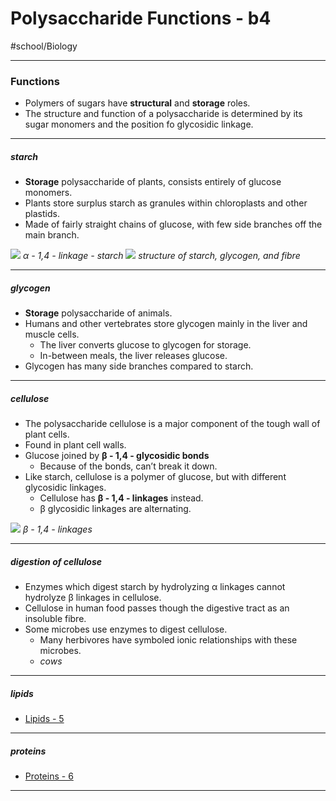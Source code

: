 # Polysaccharide Functions - b4 
#school/Biology
- - - -
### Functions
* Polymers of sugars have **structural** and **storage** roles.
* The structure and function of a polysaccharide is determined by its sugar monomers and the position fo glycosidic linkage.
- - - -
##### starch
* **Storage** polysaccharide of plants, consists entirely of glucose monomers.
* Plants store surplus starch as granules within chloroplasts and other plastids.
* Made of fairly straight chains of glucose, with few side branches off the main branch.

![](Polysaccharide%20Functions%20-%20b4/16.9.jpg)
_α - 1,4 - linkage - starch_
![](Polysaccharide%20Functions%20-%20b4/2936408.png)
_structure of starch, glycogen, and fibre_
- - - -
##### glycogen
* **Storage** polysaccharide of animals.
* Humans and other vertebrates store glycogen mainly in the liver and muscle cells.
	* The liver converts glucose to glycogen for storage.
	* In-between meals, the liver releases glucose.
* Glycogen has many side branches compared to starch.
- - - -
##### cellulose
* The polysaccharide cellulose is a major component of the tough wall of plant cells.
* Found in plant cell walls.
* Glucose joined by __β - 1,4 - glycosidic bonds__
	* Because of the bonds, can’t break it down.
* Like starch, cellulose is a polymer of glucose, but with different glycosidic linkages.
	* Cellulose has __β - 1,4 - linkages__ instead.
	* β glycosidic linkages are alternating.

![](Polysaccharide%20Functions%20-%20b4/cellulose.jpg)
_β - 1,4 - linkages_
- - - -
##### digestion of cellulose
*  Enzymes which digest starch by hydrolyzing α linkages cannot hydrolyze β linkages in cellulose.
* Cellulose in human food passes though the digestive tract as an insoluble fibre.
* Some microbes use enzymes to digest cellulose.
	* Many herbivores have symboled ionic relationships with these microbes.
	* _cows_
- - - -
##### lipids
* [Lipids - 5](bear://x-callback-url/open-note?id=3B4C3E90-D49C-4A0B-92CA-479BCA1303DE-272-00000302A99E14D5)
- - - -
##### proteins
* [Proteins - 6](bear://x-callback-url/open-note?id=50CD4773-4222-4035-8DBA-B5AE80D483F6-272-00000432B7F471A2)
- - - -